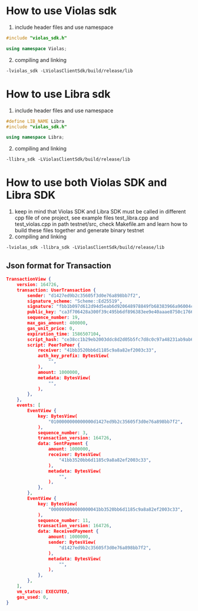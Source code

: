 # How to use Violas sdk
1. include header files and use namespace
```cpp
#include "violas_sdk.h"

using namespace Violas;
```
2. compiling and linking 
```    
-lviolas_sdk -LViolasClientSdk/build/release/lib    
```    
# How to use Libra sdk
1. include header files and use namespace
```cpp
#define LIB_NAME Libra
#include "violas_sdk.h"

using namespace Libra;
```
2. compiling and linking 
```    
-llibra_sdk -LViolasClientSdk/build/release/lib    
``` 

# How to use both Violas SDK and Libra SDK
1. keep in mind that Violas SDK and Libra SDK must be called in different cpp file of one project, see example files test_libra.cpp and test_violas.cpp in path testnet/src, check Makefile.am and learn how to build these files together and generate binary testnet  
2. compiling and linking
```
-lviolas_sdk -llibra_sdk -LViolasClientSdk/build/release/lib
```

## Json format for Transaction

```json
TransactionView {
    version: 164726,
    transaction: UserTransaction {
        sender: "d1427ed9b2c35605f3d0e76a898bb7f2",
        signature_scheme: "Scheme::Ed25519",
        signature: "fbb1b097d612d94d5eab6d920648978849fb68383966a96004c8208322c19975e637f87ef418639d1e0d77f359446bde9a42af5eac625fa009f0f59780343a0d",
        public_key: "ca3f706428a300f39c495b6df896383ee9e40aaae8750c1766bde57c6162013b",
        sequence_number: 19,
        max_gas_amount: 400000,
        gas_unit_price: 0,
        expiration_time: 1586507104,
        script_hash: "ce38cc1b29eb2003ddc8d2d05b5fc7d8c0c97a48231ab9ab699a42658554cfc6",
        script: PeerToPeer {
            receiver: "41bb3520bb6d1185c9a8a82ef2003c33",
            auth_key_prefix: BytesView(
                "",
            ),
            amount: 1000000,
            metadata: BytesView(
                "",
            ),
        },
    },
    events: [
        EventView {
            key: BytesView(
                "0100000000000000d1427ed9b2c35605f3d0e76a898bb7f2",
            ),
            sequence_number: 3,
            transaction_version: 164726,
            data: SentPayment {
                amount: 1000000,
                receiver: BytesView(
                    "41bb3520bb6d1185c9a8a82ef2003c33",
                ),
                metadata: BytesView(
                    "",
                ),
            },
        },
        EventView {
            key: BytesView(
                "000000000000000041bb3520bb6d1185c9a8a82ef2003c33",
            ),
            sequence_number: 11,
            transaction_version: 164726,
            data: ReceivedPayment {
                amount: 1000000,
                sender: BytesView(
                    "d1427ed9b2c35605f3d0e76a898bb7f2",
                ),
                metadata: BytesView(
                    "",
                ),
            },
        },
    ],
    vm_status: EXECUTED,
    gas_used: 0,
}
```
